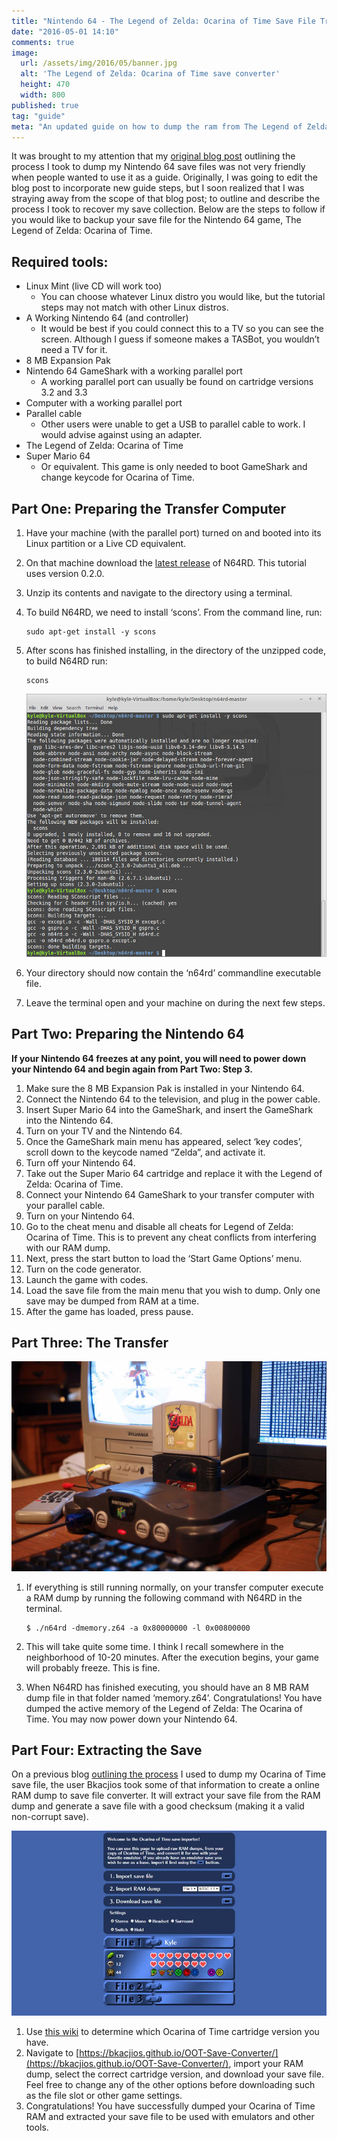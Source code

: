 ```yaml
---
title: "Nintendo 64 - The Legend of Zelda: Ocarina of Time Save File Transfer Guide"
date: "2016-05-01 14:10"
comments: true
image:
  url: /assets/img/2016/05/banner.jpg
  alt: 'The Legend of Zelda: Ocarina of Time save converter'
  height: 470
  width: 800
published: true
tag: "guide"
meta: "An updated guide on how to dump the ram from The Legend of Zelda: Ocarina of Time on the Nintendo 64 and create an emulator friendly (.sra) save file."
---
```


It was brought to my attention that my [original blog post](/blog/2015/04/transferring-n64-saves/) outlining the process I took to dump my Nintendo 64 save files was not very friendly when people wanted to use it as a guide. Originally, I was going to edit the blog post to incorporate new guide steps, but I soon realized that I was straying away from the scope of that blog post; to outline and describe the process I took to recover my save collection. Below are the steps to follow if you would like to backup your save file for the Nintendo 64 game, The Legend of Zelda: Ocarina of Time.

## Required tools:

-  Linux Mint (live CD will work too)
   - You can choose whatever Linux distro you would like, but the tutorial steps may not match with other Linux distros.
- A Working Nintendo 64 (and controller)
   - It would be best if you could connect this to a TV so you can see the screen. Although I guess if someone makes a TASBot, you wouldn’t need a TV for it.
- 8 MB Expansion Pak
- Nintendo 64 GameShark with a working parallel port
   - A working parallel port can usually be found on cartridge versions 3.2 and 3.3
- Computer with a working parallel port
- Parallel cable
   - Other users were unable to get a USB to parallel cable to work. I would advise against using an adapter.
- The Legend of Zelda: Ocarina of Time
- Super Mario 64
   - Or equivalent. This game is only needed to boot GameShark and change keycode for Ocarina of Time.

## Part One: Preparing the Transfer Computer

1. Have your machine (with the parallel port) turned on and booted into its Linux partition or a Live CD equivalent.
2. On that machine download the [latest release](https://github.com/parasyte/n64rd/releases) of N64RD. This tutorial uses version 0.2.0.
3. Unzip its contents and navigate to the directory using a terminal.
4. To build N64RD, we need to install ‘scons’. From the command line, run:

    ```
    sudo apt-get install -y scons
    ```

5. After scons has finished installing, in the directory of the unzipped code, to build N64RD run:

    ```
    scons
    ```

    ![Terminal Output](/assets/img/2016/05/term.jpg)

6. Your directory should now contain the ‘n64rd’ commandline executable file.
7. Leave the terminal open and your machine on during the next few steps.

## Part Two: Preparing the Nintendo 64

**If your Nintendo 64 freezes at any point, you will need to power down your Nintendo 64 and begin again from Part Two: Step 3.**

1. Make sure the 8 MB Expansion Pak is installed in your Nintendo 64.
2. Connect the Nintendo 64 to the television, and plug in the power cable.
3. Insert Super Mario 64 into the GameShark, and insert the GameShark into the Nintendo 64.
4. Turn on your TV and the Nintendo 64.
5. Once the GameShark main menu has appeared, select ‘key codes’, scroll down to the keycode named “Zelda”, and activate it.
6. Turn off your Nintendo 64.
7. Take out the Super Mario 64 cartridge and replace it with the Legend of Zelda: Ocarina of Time.
8. Connect your Nintendo 64 GameShark to your transfer computer with your parallel cable.
9. Turn on your Nintendo 64.
10. Go to the cheat menu and disable all cheats for Legend of Zelda: Ocarina of Time. This is to prevent any cheat conflicts from interfering with our RAM dump.
11. Next, press the start button to load the ‘Start Game Options’ menu.
12. Turn on the code generator.
13. Launch the game with codes.
14. Load the save file from the main menu that you wish to dump. Only one save may be dumped from RAM at a time.
15. After the game has loaded, press pause.

## Part Three: The Transfer

![N64 Transfer Setup](/assets/img/2016/05/setup.jpg)

1. If everything is still running normally, on your transfer computer execute a RAM dump by running the following command with N64RD in the terminal.

    ```
    $ ./n64rd -dmemory.z64 -a 0x80000000 -l 0x00800000
    ```

2. This will take quite some time. I think I recall somewhere in the neighborhood of 10-20 minutes. After the execution begins, your game will probably freeze. This is fine.
3. When N64RD has finished executing, you should have an 8 MB RAM dump file in that folder named ‘memory.z64’. Congratulations! You have dumped the active memory of the Legend of Zelda: The Ocarina of Time. You may now power down your Nintendo 64.

## Part Four: Extracting the Save

On a previous blog [outlining the process](/blog/2015/04/transferring-n64-saves/) I used to dump my Ocarina of Time save file, the user Bkacjios took some of that information to create a online RAM dump to save file converter. It will extract your save file from the RAM dump and generate a save file with a good checksum (making it a valid non-corrupt save).

![Ocarina of Time save converter](/assets/img/2016/05/banner.jpg)

1. Use [this wiki](http://www.jaytheham.com/zcw/Ocarina_of_Time_Version_Guide) to determine which Ocarina of Time cartridge version you have.
2. Navigate to [https://bkacjios.github.io/OOT-Save-Converter/](https://bkacjios.github.io/OOT-Save-Converter/), import your RAM dump, select the correct cartridge version, and download your save file. Feel free to change any of the other options before downloading such as the file slot or other game settings.
3. Congratulations! You have successfully dumped your Ocarina of Time RAM and extracted your save file to be used with emulators and other tools.
